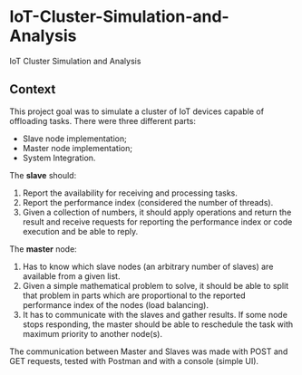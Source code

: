 # IoT-Cluster-Simulation-and-Analysis
IoT Cluster Simulation and Analysis

## Context

This project goal was to simulate a cluster of IoT devices capable of offloading tasks. There were three different parts: 
* Slave node implementation; 
* Master node implementation; 
* System Integration. 

The **slave** should:

1. Report the availability for receiving and processing tasks.
2. Report the performance index (considered the number of threads).
3. Given a collection of numbers, it should apply operations and return the result and receive requests for reporting the performance index or code execution and be able to reply. 

The **master** node:
1. Has to know which slave nodes (an arbitrary number of slaves) are available from a given list. 
2. Given a simple mathematical problem to solve, it should be able to split that problem in parts which are proportional to the reported performance index of the nodes (load balancing).
3. It has to communicate with the slaves and gather results. If some node stops responding, the master should be able to reschedule the task with maximum priority to another node(s).

The communication between Master and Slaves was made with POST and GET requests, tested with Postman and with a console (simple UI).